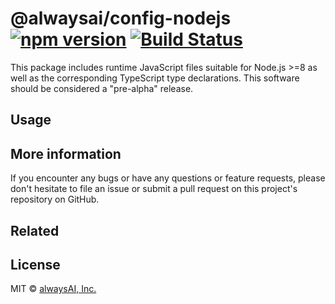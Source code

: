 # @alwaysai/config-nodejs [![npm version](https://badge.fury.io/js/%40alwaysai%2Fconfig-nodejs.svg)](https://www.npmjs.com/package/@alwaysai/config-nodejs) [![Build Status](https://travis-ci.com/alwaysai/config-nodejs.svg?branch=master)](https://travis-ci.com/alwaysai/config-nodejs)

This package includes runtime JavaScript files suitable for Node.js >=8 as well as the corresponding TypeScript type declarations. This software should be considered a "pre-alpha" release.

## Usage
## More information
If you encounter any bugs or have any questions or feature requests, please don't hesitate to file an issue or submit a pull request on this project's repository on GitHub.

## Related

## License
MIT © [alwaysAI, Inc.](https://alwaysai.co)
